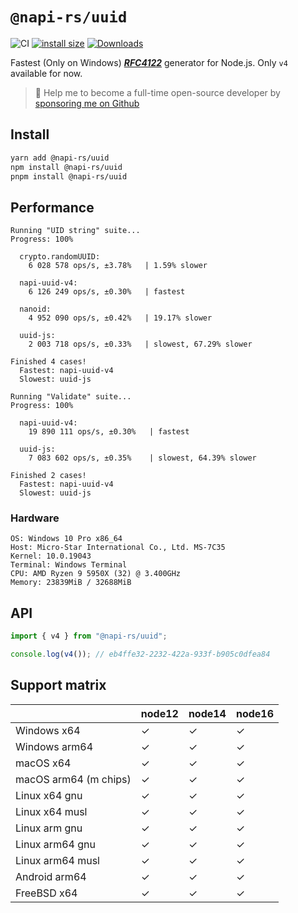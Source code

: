 # `@napi-rs/uuid`

![CI](https://github.com/Brooooooklyn/uuid/workflows/CI/badge.svg)
[![install size](https://packagephobia.com/badge?p=@napi-rs/uuid)](https://packagephobia.com/result?p=@napi-rs/uuid)
[![Downloads](https://img.shields.io/npm/dm/@napi-rs/uuid.svg?sanitize=true)](https://npmcharts.com/compare/@napi-rs/uuid?minimal=true)

Fastest (Only on Windows) **_[RFC4122](http://www.ietf.org/rfc/rfc4122.txt)_** generator for Node.js. Only `v4` available for now.

> 🚀 Help me to become a full-time open-source developer by [sponsoring me on Github](https://github.com/sponsors/Brooooooklyn)

## Install

```bash
yarn add @napi-rs/uuid
npm install @napi-rs/uuid
pnpm install @napi-rs/uuid
```

## Performance

```
Running "UID string" suite...
Progress: 100%

  crypto.randomUUID:
    6 028 578 ops/s, ±3.78%   | 1.59% slower

  napi-uuid-v4:
    6 126 249 ops/s, ±0.30%   | fastest

  nanoid:
    4 952 090 ops/s, ±0.42%   | 19.17% slower

  uuid-js:
    2 003 718 ops/s, ±0.33%   | slowest, 67.29% slower

Finished 4 cases!
  Fastest: napi-uuid-v4
  Slowest: uuid-js

Running "Validate" suite...
Progress: 100%

  napi-uuid-v4:
    19 890 111 ops/s, ±0.30%   | fastest

  uuid-js:
    7 083 602 ops/s, ±0.35%    | slowest, 64.39% slower

Finished 2 cases!
  Fastest: napi-uuid-v4
  Slowest: uuid-js
```

### Hardware

```
OS: Windows 10 Pro x86_64
Host: Micro-Star International Co., Ltd. MS-7C35
Kernel: 10.0.19043
Terminal: Windows Terminal
CPU: AMD Ryzen 9 5950X (32) @ 3.400GHz
Memory: 23839MiB / 32688MiB
```

## API

```ts
import { v4 } from "@napi-rs/uuid";

console.log(v4()); // eb4ffe32-2232-422a-933f-b905c0dfea84
```

## Support matrix

|                       | node12 | node14 | node16 |
| --------------------- | ------ | ------ | ------ |
| Windows x64           | ✓      | ✓      | ✓      |
| Windows arm64         | ✓      | ✓      | ✓      |
| macOS x64             | ✓      | ✓      | ✓      |
| macOS arm64 (m chips) | ✓      | ✓      | ✓      |
| Linux x64 gnu         | ✓      | ✓      | ✓      |
| Linux x64 musl        | ✓      | ✓      | ✓      |
| Linux arm gnu         | ✓      | ✓      | ✓      |
| Linux arm64 gnu       | ✓      | ✓      | ✓      |
| Linux arm64 musl      | ✓      | ✓      | ✓      |
| Android arm64         | ✓      | ✓      | ✓      |
| FreeBSD x64           | ✓      | ✓      | ✓      |
